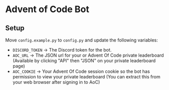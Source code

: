 # Advent of Code Bot

## Setup

Move `config.example.py` to `config.py` and update the following variables:

* `DISCORD_TOKEN` -> The Discord token for the bot. 
* `AOC_URL` -> The JSON url for your or Advent Of Code private leaderboard
  (Available by clicking "API" then "JSON" on your private leaderboard page)
* `AOC_COOKIE` -> Your Advent Of Code session cookie so the bot has permission
  to view your private leaderboard (You can extract this from your web browser
  after signing in to AoC)
